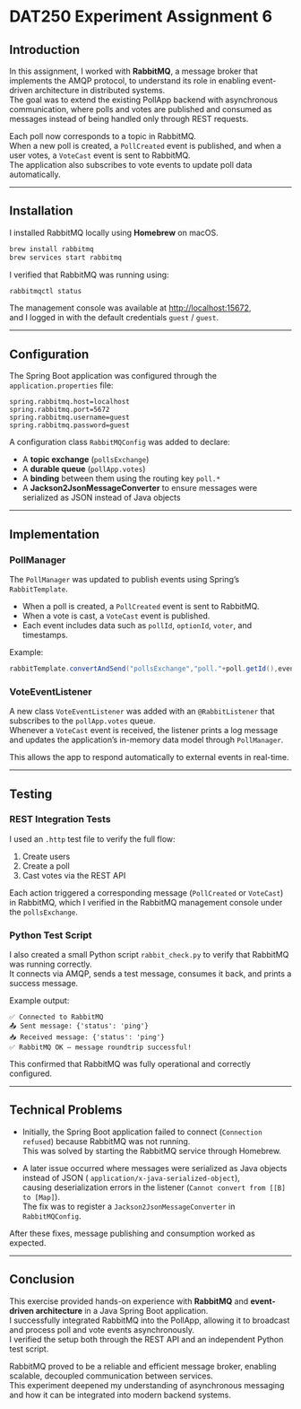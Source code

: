 # DAT250 Experiment Assignment 6

## Introduction

In this assignment, I worked with **RabbitMQ**, a message broker that implements the AMQP protocol, to understand its
role in enabling event-driven architecture in distributed systems.  
The goal was to extend the existing PollApp backend with asynchronous communication, where polls and votes are published
and consumed as messages instead of being handled only through REST requests.

Each poll now corresponds to a topic in RabbitMQ.  
When a new poll is created, a `PollCreated` event is published, and when a user votes, a `VoteCast` event is sent to
RabbitMQ.  
The application also subscribes to vote events to update poll data automatically.

---

## Installation

I installed RabbitMQ locally using **Homebrew** on macOS.

```bash
brew install rabbitmq
brew services start rabbitmq
```

I verified that RabbitMQ was running using:

```bash
rabbitmqctl status
```

The management console was available at [http://localhost:15672](http://localhost:15672),  
and I logged in with the default credentials `guest` / `guest`.

---

## Configuration

The Spring Boot application was configured through the `application.properties` file:

```properties
spring.rabbitmq.host=localhost
spring.rabbitmq.port=5672
spring.rabbitmq.username=guest
spring.rabbitmq.password=guest
```

A configuration class `RabbitMQConfig` was added to declare:

- A **topic exchange** (`pollsExchange`)
- A **durable queue** (`pollApp.votes`)
- A **binding** between them using the routing key `poll.*`
- A **Jackson2JsonMessageConverter** to ensure messages were serialized as JSON instead of Java objects

---

## Implementation

### PollManager

The `PollManager` was updated to publish events using Spring’s `RabbitTemplate`.

- When a poll is created, a `PollCreated` event is sent to RabbitMQ.
- When a vote is cast, a `VoteCast` event is published.
- Each event includes data such as `pollId`, `optionId`, `voter`, and timestamps.

Example:

```java
rabbitTemplate.convertAndSend("pollsExchange","poll."+poll.getId(),event);
```

### VoteEventListener

A new class `VoteEventListener` was added with an `@RabbitListener` that subscribes to the `pollApp.votes` queue.  
Whenever a `VoteCast` event is received, the listener prints a log message and updates the application’s in-memory data
model through `PollManager`.

This allows the app to respond automatically to external events in real-time.

---

## Testing

### REST Integration Tests

I used an `.http` test file to verify the full flow:

1. Create users
2. Create a poll
3. Cast votes via the REST API

Each action triggered a corresponding message (`PollCreated` or `VoteCast`) in RabbitMQ, which I verified in the
RabbitMQ management console under the `pollsExchange`.

### Python Test Script

I also created a small Python script `rabbit_check.py` to verify that RabbitMQ was running correctly.  
It connects via AMQP, sends a test message, consumes it back, and prints a success message.

Example output:

```
✅ Connected to RabbitMQ
📤 Sent message: {'status': 'ping'}
📥 Received message: {'status': 'ping'}
✅ RabbitMQ OK – message roundtrip successful!
```

This confirmed that RabbitMQ was fully operational and correctly configured.

---

## Technical Problems

- Initially, the Spring Boot application failed to connect (`Connection refused`) because RabbitMQ was not running.  
  This was solved by starting the RabbitMQ service through Homebrew.

- A later issue occurred where messages were serialized as Java objects instead of JSON (
  `application/x-java-serialized-object`),  
  causing deserialization errors in the listener (`Cannot convert from [[B] to [Map]`).  
  The fix was to register a `Jackson2JsonMessageConverter` in `RabbitMQConfig`.

After these fixes, message publishing and consumption worked as expected.

---

## Conclusion

This exercise provided hands-on experience with **RabbitMQ** and **event-driven architecture** in a Java Spring Boot
application.  
I successfully integrated RabbitMQ into the PollApp, allowing it to broadcast and process poll and vote events
asynchronously.  
I verified the setup both through the REST API and an independent Python test script.

RabbitMQ proved to be a reliable and efficient message broker, enabling scalable, decoupled communication between
services.  
This experiment deepened my understanding of asynchronous messaging and how it can be integrated into modern backend
systems.
